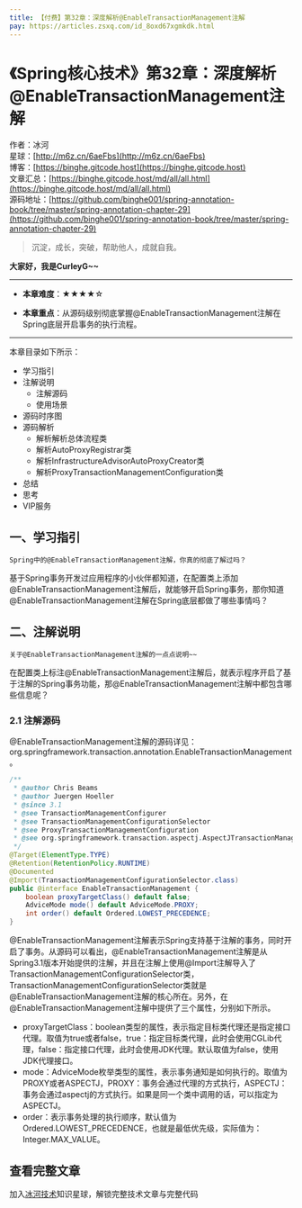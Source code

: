 ```yaml
---
title: 【付费】第32章：深度解析@EnableTransactionManagement注解
pay: https://articles.zsxq.com/id_8oxd67xgmkdk.html
---
```


# 《Spring核心技术》第32章：深度解析@EnableTransactionManagement注解

作者：冰河
<br/>星球：[http://m6z.cn/6aeFbs](http://m6z.cn/6aeFbs)
<br/>博客：[https://binghe.gitcode.host](https://binghe.gitcode.host)
<br/>文章汇总：[https://binghe.gitcode.host/md/all/all.html](https://binghe.gitcode.host/md/all/all.html)
<br/>源码地址：[https://github.com/binghe001/spring-annotation-book/tree/master/spring-annotation-chapter-29](https://github.com/binghe001/spring-annotation-book/tree/master/spring-annotation-chapter-29)

> 沉淀，成长，突破，帮助他人，成就自我。

**大家好，我是CurleyG~~**

------

* **本章难度**：★★★★☆

* **本章重点**：从源码级别彻底掌握@EnableTransactionManagement注解在Spring底层开启事务的执行流程。

------

本章目录如下所示：

* 学习指引
* 注解说明
  * 注解源码
  * 使用场景
* 源码时序图
* 源码解析
  * 解析解析总体流程类
  * 解析AutoProxyRegistrar类
  * 解析InfrastructureAdvisorAutoProxyCreator类
  * 解析ProxyTransactionManagementConfiguration类
* 总结
* 思考
* VIP服务

## 一、学习指引

`Spring中的@EnableTransactionManagement注解，你真的彻底了解过吗？`

基于Spring事务开发过应用程序的小伙伴都知道，在配置类上添加@EnableTransactionManagement注解后，就能够开启Spring事务，那你知道@EnableTransactionManagement注解在Spring底层都做了哪些事情吗？

## 二、注解说明

`关于@EnableTransactionManagement注解的一点点说明~~`

在配置类上标注@EnableTransactionManagement注解后，就表示程序开启了基于注解的Spring事务功能，那@EnableTransactionManagement注解中都包含哪些信息呢？

### 2.1 注解源码

@EnableTransactionManagement注解的源码详见：org.springframework.transaction.annotation.EnableTransactionManagement。

```java
/**
 * @author Chris Beams
 * @author Juergen Hoeller
 * @since 3.1
 * @see TransactionManagementConfigurer
 * @see TransactionManagementConfigurationSelector
 * @see ProxyTransactionManagementConfiguration
 * @see org.springframework.transaction.aspectj.AspectJTransactionManagementConfiguration
 */
@Target(ElementType.TYPE)
@Retention(RetentionPolicy.RUNTIME)
@Documented
@Import(TransactionManagementConfigurationSelector.class)
public @interface EnableTransactionManagement {
	boolean proxyTargetClass() default false;
	AdviceMode mode() default AdviceMode.PROXY;
	int order() default Ordered.LOWEST_PRECEDENCE;
}
```

@EnableTransactionManagement注解表示Spring支持基于注解的事务，同时开启了事务。从源码可以看出，@EnableTransactionManagement注解是从Spring3.1版本开始提供的注解，并且在注解上使用@Import注解导入了TransactionManagementConfigurationSelector类，TransactionManagementConfigurationSelector类就是@EnableTransactionManagement注解的核心所在。另外，在@EnableTransactionManagement注解中提供了三个属性，分别如下所示。

* proxyTargetClass：boolean类型的属性，表示指定目标类代理还是指定接口代理。取值为true或者false，true：指定目标类代理，此时会使用CGLib代理，false：指定接口代理，此时会使用JDK代理。默认取值为false，使用JDK代理接口。
* mode：AdviceMode枚举类型的属性，表示事务通知是如何执行的。取值为PROXY或者ASPECTJ，PROXY：事务会通过代理的方式执行，ASPECTJ：事务会通过aspectj的方式执行。如果是同一个类中调用的话，可以指定为ASPECTJ。
* order：表示事务处理的执行顺序，默认值为Ordered.LOWEST_PRECEDENCE，也就是最低优先级，实际值为：Integer.MAX_VALUE。

## 查看完整文章

加入[冰河技术](http://m6z.cn/6aeFbs)知识星球，解锁完整技术文章与完整代码

